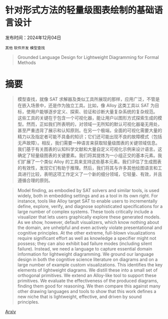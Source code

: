 # 针对形式方法的轻量级图表绘制的基础语言设计

发布时间：2024年12月04日

`其他` `软件开发` `模型查找`

> Grounded Language Design for Lightweight Diagramming for Formal Methods

# 摘要

> 模型查找，就像 SAT 求解器及类似工具所展现的那样，应用广泛，不管是在嵌入场景中，还是作为独立工具。比如，像 Alloy 这类工具以 SAT 为目标，使用户能够逐步定义、探索、验证和诊断大量复杂系统的复杂规范。
  这些工具的关键在于包含一个可视化器，能让用户以图形方式探索生成的模型。然而，正如我们所表明的，对领域一无所知的默认可视化器毫无用处，甚至严重违背了展示和认知原则。在另一个极端，全面的可视化需要大量的精力以及指定者可能不具备的知识；它们还可能出现不良的故障模式（包括无声故障）。相反，我们需要一种语言来获取轻量级图表的关键领域信息。我们基于有关图表的认知科学文献和大量自定义可视化示例来设计语言。这确定了轻量级图表的关键要素。我们将其提炼为一小组正交的基本元素。我们扩展了一个类似 Alloy 的工具来支持这些基本元素。我们评估了生成图表的有效性，发现它们有助于推理。然后，我们将其与许多其他绘图语言和工具进行比较，表明这项工作定义了一个新的细分领域，它轻量、有效，并且遵循合理的原则。

> Model finding, as embodied by SAT solvers and similar tools, is used widely, both in embedding settings and as a tool in its own right. For instance, tools like Alloy target SAT to enable users to incrementally define, explore, verify, and diagnose sophisticated specifications for a large number of complex systems.
  These tools critically include a visualizer that lets users graphically explore these generated models. As we show, however, default visualizers, which know nothing about the domain, are unhelpful and even actively violate presentational and cognitive principles. At the other extreme, full-blown visualizations require significant effort as well as knowledge a specifier might not possess; they can also exhibit bad failure modes (including silent failure). Instead, we need a language to capture essential domain information for lightweight diagramming. We ground our language design in both the cognitive science literature on diagrams and on a large number of example custom visualizations. This identifies the key elements of lightweight diagrams. We distill these into a small set of orthogonal primitives. We extend an Alloy-like tool to support these primitives. We evaluate the effectiveness of the produced diagrams, finding them good for reasoning. We then compare this against many other drawing languages and tools to show that this work defines a new niche that is lightweight, effective, and driven by sound principles.

[Arxiv](https://arxiv.org/abs/2412.03310)